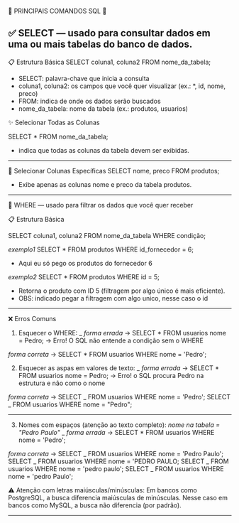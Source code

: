 📌 PRINCIPAIS COMANDOS SQL 📌

## ✅ SELECT — usado para consultar dados em uma ou mais tabelas do banco de dados.

📋 Estrutura Básica
SELECT coluna1, coluna2
FROM nome_da_tabela;

- SELECT: palavra-chave que inicia a consulta
- coluna1, coluna2: os campos que você quer visualizar (ex.: \*, id, nome, preco)
- FROM: indica de onde os dados serão buscados
- nome_da_tabela: nome da tabela (ex.: produtos, usuarios)

✨ Selecionar Todas as Colunas

SELECT \* FROM nome_da_tabela;

- indica que todas as colunas da tabela devem ser exibidas.

---

🎯 Selecionar Colunas Específicas
SELECT nome, preco FROM produtos;

- Exibe apenas as colunas nome e preco da tabela produtos.

---

🧠 WHERE — usado para filtrar os dados que você quer receber

📋 Estrutura Básica

SELECT coluna1, coluna2 FROM nome_da_tabela WHERE condição;

_exemplo1_
SELECT \* FROM produtos WHERE id_fornecedor = 6;

- Aqui eu só pego os produtos do fornecedor 6

_exemplo2_
SELECT \* FROM produtos WHERE id = 5;

- Retorna o produto com ID 5 (filtragem por algo único é mais eficiente).
- OBS: indicado pegar a filtragem com algo unico, nesse caso o id

---

❌ Erros Comuns

1. Esquecer o WHERE:
   \_ _forma errada_ ->
   SELECT \* FROM usuarios nome = Pedro;
   → Erro! O SQL não entende a condição sem o WHERE

_forma correta_ ->
SELECT \* FROM usuarios WHERE nome = 'Pedro';

2. Esquecer as aspas em valores de texto:
   \_ _forma errada_ ->
   SELECT \* FROM usuarios nome = Pedro;
   → Erro! o SQL procura Pedro na estrutura e não como o nome

_forma correta_ ->
SELECT _ FROM usuarios WHERE nome = 'Pedro';
SELECT _ FROM usuarios WHERE nome = "Pedro";

---

3. Nomes com espaços (atenção ao texto completo):
   _nome na tabela = "Pedro Paulo"_
   \_ _forma errada_ ->
   SELECT \* FROM usuarios WHERE nome = 'Pedro';

_forma correta_ ->
SELECT _ FROM usuarios WHERE nome = 'Pedro Paulo';
SELECT _ FROM usuarios WHERE nome = 'PEDRO PAULO;
SELECT _ FROM usuarios WHERE nome = 'pedro paulo';
SELECT _ FROM usuarios WHERE nome = 'pedro Paulo';

⚠️ Atenção com letras maiúsculas/minúsculas:
Em bancos como PostgreSQL, a busca diferencia maiúsculas de minúsculas.
Nesse caso em bancos como MySQL, a busca não diferencia (por padrão).

---
